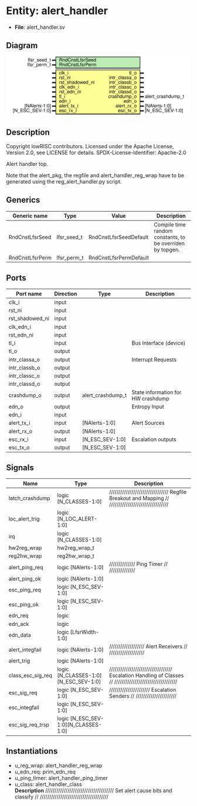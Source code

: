 # Entity: alert_handler

- **File**: alert_handler.sv
## Diagram

![Diagram](alert_handler.svg "Diagram")
## Description

 Copyright lowRISC contributors.
 Licensed under the Apache License, Version 2.0, see LICENSE for details.
 SPDX-License-Identifier: Apache-2.0

 Alert handler top.

 Note that the alert_pkg, the regfile and alert_handler_reg_wrap
 have to be generated using the reg_alert_handler.py script.


## Generics

| Generic name    | Type        | Value                  | Description                                                 |
| --------------- | ----------- | ---------------------- | ----------------------------------------------------------- |
| RndCnstLfsrSeed | lfsr_seed_t | RndCnstLfsrSeedDefault |  Compile time random constants, to be overriden by topgen.  |
| RndCnstLfsrPerm | lfsr_perm_t | RndCnstLfsrPermDefault |                                                             |
## Ports

| Port name       | Direction | Type              | Description                         |
| --------------- | --------- | ----------------- | ----------------------------------- |
| clk_i           | input     |                   |                                     |
| rst_ni          | input     |                   |                                     |
| rst_shadowed_ni | input     |                   |                                     |
| clk_edn_i       | input     |                   |                                     |
| rst_edn_ni      | input     |                   |                                     |
| tl_i            | input     |                   |  Bus Interface (device)             |
| tl_o            | output    |                   |                                     |
| intr_classa_o   | output    |                   |  Interrupt Requests                 |
| intr_classb_o   | output    |                   |                                     |
| intr_classc_o   | output    |                   |                                     |
| intr_classd_o   | output    |                   |                                     |
| crashdump_o     | output    | alert_crashdump_t |  State information for HW crashdump |
| edn_o           | output    |                   |  Entropy Input                      |
| edn_i           | input     |                   |                                     |
| alert_tx_i      | input     | [NAlerts-1:0]     |  Alert Sources                      |
| alert_rx_o      | output    | [NAlerts-1:0]     |                                     |
| esc_rx_i        | input     | [N_ESC_SEV-1:0]   |  Escalation outputs                 |
| esc_tx_o        | output    | [N_ESC_SEV-1:0]   |                                     |
## Signals

| Name              | Type                                 | Description                                                                                               |
| ----------------- | ------------------------------------ | --------------------------------------------------------------------------------------------------------- |
| latch_crashdump   | logic [N_CLASSES-1:0]                | ////////////////////////////////  Regfile Breakout and Mapping // ////////////////////////////////        |
| loc_alert_trig    | logic [N_LOC_ALERT-1:0]              |                                                                                                           |
| irq               | logic [N_CLASSES-1:0]                |                                                                                                           |
| hw2reg_wrap       | hw2reg_wrap_t                        |                                                                                                           |
| reg2hw_wrap       | reg2hw_wrap_t                        |                                                                                                           |
| alert_ping_req    | logic [NAlerts-1:0]                  | //////////////  Ping Timer // //////////////                                                              |
| alert_ping_ok     | logic [NAlerts-1:0]                  |                                                                                                           |
| esc_ping_req      | logic [N_ESC_SEV-1:0]                |                                                                                                           |
| esc_ping_ok       | logic [N_ESC_SEV-1:0]                |                                                                                                           |
| edn_req           | logic                                |                                                                                                           |
| edn_ack           | logic                                |                                                                                                           |
| edn_data          | logic [LfsrWidth-1:0]                |                                                                                                           |
| alert_integfail   | logic [NAlerts-1:0]                  | ///////////////////  Alert Receivers // ///////////////////                                               |
| alert_trig        | logic [NAlerts-1:0]                  |                                                                                                           |
| class_esc_sig_req | logic [N_CLASSES-1:0][N_ESC_SEV-1:0] | //////////////////////////////////  Escalation Handling of Classes // //////////////////////////////////  |
| esc_sig_req       | logic [N_ESC_SEV-1:0]                | //////////////////////  Escalation Senders // //////////////////////                                      |
| esc_integfail     | logic [N_ESC_SEV-1:0]                |                                                                                                           |
| esc_sig_req_trsp  | logic [N_ESC_SEV-1:0][N_CLASSES-1:0] |                                                                                                           |
## Instantiations

- u_reg_wrap: alert_handler_reg_wrap
- u_edn_req: prim_edn_req
- u_ping_timer: alert_handler_ping_timer
- u_class: alert_handler_class
</br>**Description**
/////////////////////////////////////
 Set alert cause bits and classify //
/////////////////////////////////////

